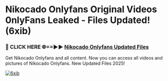 # Nikocado Onlyfans Original Videos 0nlyFans Leaked - Files Updated! (6xib)

<h3>🔴 CLICK HERE 🌐==►► <a href="https://tinyurl.com/x26r9saj" rel="nofollow">Nikocado Onlyfans Updated Files</a></h3>

Get Nikocado Onlyfans and all content. Now you can access all videos and pictures of Nikocado Onlyfans. New Updated Files 2025!

[![6xib](https://i.imgur.com/LkgZPqh.gif)](https://tinyurl.com/x26r9saj)
